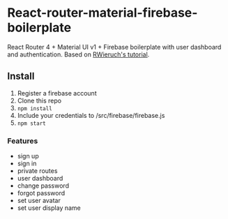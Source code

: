 # React-router-material-firebase-boilerplate
React Router 4 + Material UI v1 + Firebase boilerplate with user dashboard and authentication. Based on [RWieruch's tutorial](https://www.robinwieruch.de/complete-firebase-authentication-react-tutorial/).
 

## Install

1. Register a firebase account
2. Clone this repo
3. `npm install`
4. Include your credentials to /src/firebase/firebase.js 
5. `npm start`

### Features

- sign up
- sign in
- private routes
- user dashboard
- change password
- forgot password
- set user avatar
- set user display name
